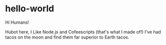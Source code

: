 # hello-world

Hi Humans!

Hubot here, I Like Node.js and Cofeescripts (that's what I made of!)
I've had tacos on the moon and find them far superior to Earth tacos.
